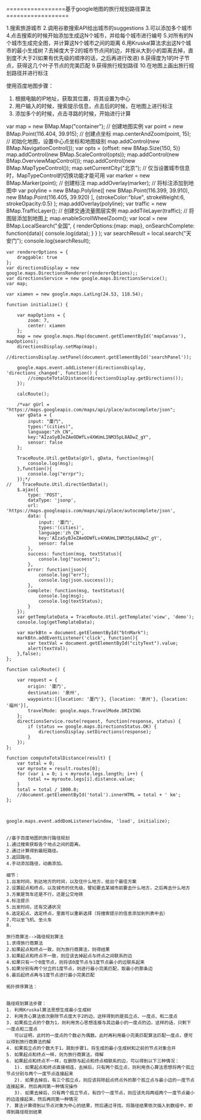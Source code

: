 =================基于google地图的旅行规划路径算法==================

1.搜索旅游城市
2.调用谷歌搜索API给出城市的suggestions
3.可以添加多个城市
4.点击搜索的时候开始添加生成这N个城市，并给每个城市进行编号
5.对所有的N个城市生成完全图，并计算这N个城市之间的距离
6.用Kruskal算法求出这N个城市的最小生成树
7.去掉度大于2的城市节点间的边，并按从大到小的距离去掉，直到度不大于2(如果有优先级的顺序的话，之后再进行改进)
8.获得度为1的叶子节点，获得这几个叶子节点的完美匹配
9.获得旅行规划路径
10.在地图上画出旅行规划路径并进行标注


使用百度地图步骤：
1. 根据电脑的IP地址，获取其位置，将其设置为中心
2. 用户输入的时候，搜索提示信息，点击后的时候，在地图上进行标注
3. 添加多个的时候，点击寻路的时候，开始进行计算



var map = new BMap.Map("container");          // 创建地图实例
    var point = new BMap.Point(116.404, 39.915);  // 创建点坐标
    map.centerAndZoom(point, 15);                 // 初始化地图，设置中心点坐标和地图级别
    map.addControl(new BMap.NavigationControl());
    var opts = {offset: new BMap.Size(150, 5)}
    map.addControl(new BMap.ScaleControl(opts));
    map.addControl(new BMap.OverviewMapControl());
    map.addControl(new BMap.MapTypeControl());
    map.setCurrentCity("北京"); // 仅当设置城市信息时，MapTypeControl的切换功能才能可用
    var marker = new BMap.Marker(point);        // 创建标注
    map.addOverlay(marker);                     // 将标注添加到地图中
    var polyline = new BMap.Polyline([
        new BMap.Point(116.399, 39.910),
        new BMap.Point(116.405, 39.920)
    ],
            {strokeColor:"blue", strokeWeight:6, strokeOpacity:0.5}
    );
    map.addOverlay(polyline);
    var traffic = new BMap.TrafficLayer();        // 创建交通流量图层实例
    map.addTileLayer(traffic);                    // 将图层添加到地图上
    map.enableScrollWheelZoom();
    var local = new BMap.LocalSearch("全国",
            {
                 renderOptions:{map: map},
                 onSearchComplete: function(data){
                    console.log(data);
                 }
            }
     );
    var searchResult = local.search("天安门");
    console.log(searchResult);


    var rendererOptions = {
        draggable: true
    };
    var directionsDisplay = new google.maps.DirectionsRenderer(rendererOptions);;
    var directionsService = new google.maps.DirectionsService();
    var map;

    var xiamen = new google.maps.LatLng(24.53, 118.54);

    function initialize() {

        var mapOptions = {
            zoom: 7,
            center: xiamen
        };
        map = new google.maps.Map(document.getElementById('mapCanvas'), mapOptions);
        directionsDisplay.setMap(map);
        //directionsDisplay.setPanel(document.getElementById('searchPanel'));

        google.maps.event.addListener(directionsDisplay, 'directions_changed', function() {
            //computeTotalDistance(directionsDisplay.getDirections());
        });

        calcRoute();

        /*var gUrl = "https://maps.googleapis.com/maps/api/place/autocomplete/json";
        var gData = {
            input: "厦门",
            types:"(cities)",
            language:"zh_CN",
            key:"AIzaSyBJeZAeODWfLv4XWUmLINM35pL8ADwZ_gY",
            sensor: false
        };

        TraceRoute.Util.getData(gUrl, gData, function(msg){
            console.log(msg);
        },function(){
            console.log("errpr");
        });*/
    //    TraceRoute.Util.directGetData();
        $.ajax({
            type: 'POST',
            dataType: 'jsonp',
            url: 'https://maps.googleapis.com/maps/api/place/autocomplete/json',
            data: {
                input: '厦门',
                types:'(cities)',
                language:'zh_CN',
                key:'AIzaSyBJeZAeODWfLv4XWUmLINM35pL8ADwZ_gY',
                sensor: false
            },
            success: function(msg, textStatus){
                console.log("suceess");
            },
            error: function(json){
                console.log("err");
                console.log(json.success());
            },
            complete: function(msg, textStatus){
                console.log(msg);
                console.log(textStatus);
            }
        });
        var getTemplateData = TraceRoute.Util.getTemplate('view', 'demo');
        console.log(getTemplateData);

        var markBtn = document.getElementById("btnMark");
        markBtn.addEventListener('click', function(){
            var textVal = document.getElementById("cityText").value;
            alert(textVal);
        },false);
    };

    function calcRoute() {

        var request = {
            origin: '厦门',
            destination: '泉州',
            waypoints:[{location: '厦门'}, {location: '泉州'}, {location: '福州'}],
            travelMode: google.maps.TravelMode.DRIVING
        };
        directionsService.route(request, function(response, status) {
            if (status == google.maps.DirectionsStatus.OK) {
                directionsDisplay.setDirections(response);
            }
        });
    };

    function computeTotalDistance(result) {
        var total = 0;
        var myroute = result.routes[0];
        for (var i = 0; i < myroute.legs.length; i++) {
            total += myroute.legs[i].distance.value;
        }
        total = total / 1000.0;
        //document.getElementById('total').innerHTML = total + ' km';
    };



    google.maps.event.addDomListener(window, 'load', initialize);


    //基于百度地图的旅行路径规划
    1.通过搜索获取各个地点之间的距离。
    2.通过计算得到最短路径。
    3.返回路径。
    4.手动添加路径，动画添加。

    细节：
    1.出发时间，到达地方的时间，以及住什么地方，给出个最佳方案
    2.设置起点和终点，以及城市的优先级，譬如要去某城市前要去什么地方，之后再去什么地方
    3.方案是驾车还是不行，还是公交地铁
    4.标注提示
    5.出发时间，还有交通状况
    6.选定起点、选定终点，里面可以重新选择（将搜索提示的信息添加到列表中去）
    7.可以坐飞机、坐火车
    8.

    旅行商算法-->路径规划算法
    1.求得旅行商算法
    2.如果起点和终点一致，则为旅行商算法，则得结果
    3.如果起点和终点不一致，则应该去掉起点与终点之间联系的边
    4.如果只有一个0度节点，则将该0度节点与1度节点最小的边联系起来
    5.如果分别有两个分立的1度节点，则进行最小完美匹配，取最小的那条边
    6.最后起终点再与1度节点进行最小完美匹配

    拓扑排序算法：


    路径规划算法步骤：
    1. 利用Kruskal算法思想生成最小生成树
    2. 利用贪心算法依次删除节点度大于2的边，这样得到的是孤立点、一度点、和二度点
    3. 如果孤立点的个数为1，则利用贪心思想连接与其边最小的一度点的边，这样的话，只剩下一度点和二度点
       可以证明，此时的一度点的个数必为偶数。此时再利用最小完美匹配算法匹配一度点，便可以得到旅行商算法的解
    4. 如果孤立点的个数大于1，跳到步骤1，将生成的最小生成树和之前的节点对象合并
    5. 如果起点和终点一样，则为旅行商算法，得解
    6. 如果起点和终点不一样，在删除与起点和终点相联系的边，可以得到以下三种情况：
       1). 如果起点和终点直接相连，去掉后，只有两个孤立点，则利用贪心算法思想将两个孤立节点分别与两个一度节点连接起来
       2). 如果去掉后，有三个孤立点，则应该将除起点终点外的那个孤立点与最小边的一度节点连接起来，然后再同第一种情况操作
       3). 如果去掉后，只有两个孤立节点，有四个一度节点，则应该先将两组两个一度节点最小的边连接起来，然后再同第一种情况
    7. 算法计算得到以节点对象为中心的结果，然后通过寻找，将路径结果依次插入到数组中，即得到路径规划结果


